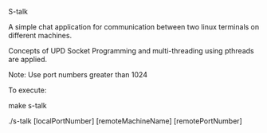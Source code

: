 S-talk

A simple chat application for communication between two linux terminals on different machines.

Concepts of UPD Socket Programming and multi-threading using pthreads are applied.

Note: Use port numbers greater than 1024

To execute:

make s-talk
  
./s-talk [localPortNumber] [remoteMachineName] [remotePortNumber]
